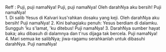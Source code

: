 Reff :
Puji, puji namaNya! Puji, puji namaNya!
Oleh darahNya aku bersih! Puji namaNya!
<br>
1.
Di salib Yesus di Kalvari kus'rahkan dosaku yang keji.
Oleh darahNya aku bersih! Puji namaNya!
2.
Kini bahagiaku penuh: Yesus berdiam di dalamku.
Sungguh 'ku s'lamat, 'ku ditebus! Puji namaNya!
3.
DarahNya sumber hayat baka; aku dibasuh di dalamnya
dan t'rus dijaga tak bercela. Puji namaNya!
4.
Mari semua ke salibNya; jiwa-ragamu serahkanlah
untuk dibasuhi darahNya. Puji namaNya!